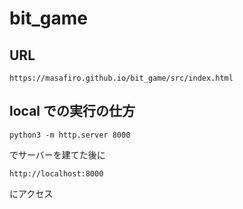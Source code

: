 # bit_game

## URL
```
https://masafiro.github.io/bit_game/src/index.html
```

## local での実行の仕方
```
python3 -m http.server 8000    
```
でサーバーを建てた後に
```
http://localhost:8000
```
にアクセス